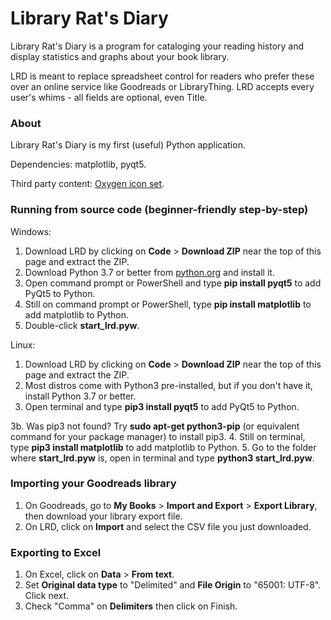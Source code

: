 # Library Rat's Diary

Library Rat's Diary is a program for cataloging your reading history and display statistics and graphs about your book library. 

LRD is meant to replace spreadsheet control for readers who prefer these over an online service like Goodreads or LibraryThing. LRD accepts every user's whims - all fields are optional, even Title.

### About

Library Rat's Diary is my first (useful) Python application. 

Dependencies: matplotlib, pyqt5.

Third party content: [Oxygen icon set](https://github.com/KDE/oxygen-icons5).

### Running from source code (beginner-friendly step-by-step)

Windows:

1. Download LRD by clicking on **Code** > **Download ZIP** near the top of this page and extract the ZIP.
2. Download Python 3.7 or better from [python.org](https://www.python.org/) and install it.
3. Open command prompt or PowerShell and type **pip install pyqt5** to add PyQt5 to Python.
4. Still on command prompt or PowerShell, type **pip install matplotlib** to add matplotlib to Python.
5. Double-click **start_lrd.pyw**.

Linux:

1. Download LRD by clicking on **Code** > **Download ZIP** near the top of this page and extract the ZIP.
2. Most distros come with Python3 pre-installed, but if you don't have it, install Python 3.7 or better.
3. Open terminal and type **pip3 install pyqt5** to add PyQt5 to Python.

3b. Was pip3 not found? Try **sudo apt-get python3-pip** (or equivalent command for your package manager) to install pip3.
4. Still on terminal, type **pip3 install matplotlib** to add matplotlib to Python.
5. Go to the folder where **start_lrd.pyw** is, open in terminal and type **python3 start_lrd.pyw**.

### Importing your Goodreads library

1. On Goodreads, go to **My Books** > **Import and Export** > **Export Library**, then download your library export file.
2. On LRD, click on **Import** and select the CSV file you just downloaded.

### Exporting to Excel

1. On Excel, click on **Data** > **From text**.
2. Set **Original data type** to "Delimited" and **File Origin** to "65001: UTF-8". Click next.
3. Check "Comma" on **Delimiters** then click on Finish.

